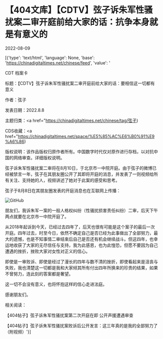 # 【404文库】【CDTV】弦子诉朱军性骚扰案二审开庭前给大家的话：抗争本身就是有意义的

2022-08-09

[{'type': 'text/html', 'language': None, 'base': 'https://chinadigitaltimes.net/chinese/feed', 'value': '

CDT 档案卡

标题：【CDTV】弦子诉朱军性骚扰案二审开庭前给大家的话：要相信这一切都有意义

作者：弦子

发表日期：2022.8.8

主题归类：<a href="https://chinadigitaltimes.net/chinese/tag/弦子)

CDS收藏：<a href="https://chinadigitaltimes.net/space/%E5%85%AC%E6%B0%91%E9%A6%86)

版权说明：该作品版权归原作者所有。中国数字时代仅对原作进行存档，以对抗中国的网络审查。详细版权说明。





弦子诉朱军性骚扰案二审将在8月10日，于北京市一中院开庭。由于弦子的微博已经被禁言一年，弦子在其朋友圈公开了其即将开庭的消息，并发表了一则视频给所有关注、支持她的人，视频讲述了她对于此案的感受和思考。



弦子于8月8日在其朋友圈发表的开庭消息也在互联网上传播：

![GitHub](https://chinadigitaltimes.net/chinese/files/2022/08/开庭.jpg)



朋友们，我诉朱军一案的一般人格权纠纷（性骚扰损害责任纠纷）二审，后天下午两点就要在北京市一中院开庭了。

从2018年起诉到今天，已经过去四年了，后天也很有可能是这个案子的最后一次开庭。四年过去，时至今日，依然不确定自己是否已经为此事做出了全部努力，最大的遗憾，也是不知事情二审结束后自己是否还有机会继续战斗。但这四年，也幸运地收获了大家的无尽信任与支持，我为此感恩，也为此惶恐，但愿不要因为自己遭遇的挫折，挫败大家对女性对正义的信心。

即使是一审败诉、即使是经过了漫长的四年与数不清的挫折，即使看起来是沮丧与失败，我也清楚这一切都是我和大家倾其所有付出四年所换来的珍贵的结果，如果不曾努力，连此刻的答案都是奢望。

这一切不会没有意义，也将怀抱这样的信心走进法庭。

感谢朋友们。



相关阅读：

【404帖子】弦子诉朱军性骚扰案第二次开庭在即 公开声援遭遇审查

【404帖子】弦子诉朱军性骚扰案败诉后公开发言：这三年真的是我的全部努力了（附视频）'}]